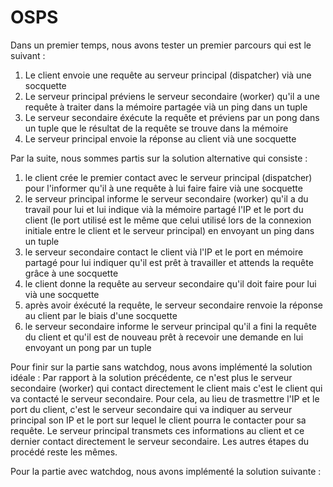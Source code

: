 # OSPS

Dans un premier temps, nous avons tester un premier parcours qui est le suivant : 
1) Le client envoie une requête au serveur principal (dispatcher) vià une socquette 
2) Le serveur principal préviens le serveur secondaire (worker) qu'il a une requête à traiter dans la mémoire partagée vià un ping dans un tuple
3) Le serveur secondaire éxécute la requête et préviens par un pong dans un tuple que le résultat de la requête se trouve dans la mémoire
4) Le serveur principal envoie la réponse au client vià une socquette 

Par la suite, nous sommes partis sur la solution alternative qui consiste : 
1) le client crée le premier contact avec le serveur principal (dispatcher) pour l'informer qu'il à une requête à lui faire faire vià une socquette 
2) le serveur principal informe le serveur secondaire (worker) qu'il a du travail pour lui et lui indique vià la mémoire partagé l'IP et le port du client (le port utilisé est le même que celui utilisé lors de la connexion initiale entre le client et le serveur principal) en envoyant un ping dans un tuple 
3) le serveur secondaire contact le client vià l'IP et le port en mémoire partagé pour lui indiquer qu'il est prêt à travailler et attends la requête grâce à une socquette 
4) le client donne la requête au serveur secondaire qu'il doit faire pour lui vià une socquette 
5) après avoir éxécuté la requête, le serveur secondaire renvoie la réponse au client par le biais d'une socquette 
6) le serveur secondaire informe le serveur principal qu'il a fini la requête du client et qu'il est de nouveau prêt à recevoir une demande en lui envoyant un pong par un tuple 

Pour finir sur la partie sans watchdog, nous avons implémenté la solution idéale :
Par rapport à la solution précédente, ce n'est plus le serveur secondaire (worker) qui contact directement le client mais c'est le client qui va contacté le serveur secondaire. Pour cela, au lieu de trasmettre l'IP et le port du client, c'est le serveur secondaire qui va indiquer au serveur principal son IP et le port sur lequel le client pourra le contacter pour sa requête. Le serveur principal transmets ces informations au client et ce dernier contact directement le serveur secondaire. Les autres étapes du procédé reste les mêmes. 

Pour la partie avec watchdog, nous avons implémenté la solution suivante :
